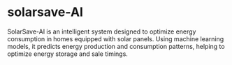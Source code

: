 # solarsave-AI
SolarSave-AI is an intelligent system designed to optimize energy consumption in homes equipped with solar panels. Using machine learning models, it predicts energy production and consumption patterns, helping to optimize energy storage and sale timings.
